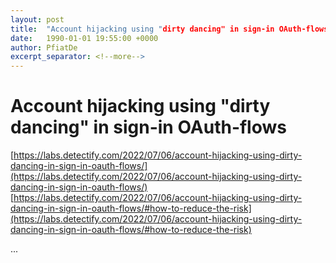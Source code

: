 ```yaml
---
layout: post
title:  "Account hijacking using "dirty dancing" in sign-in OAuth-flows"
date:   1990-01-01 19:55:00 +0000
author: PfiatDe
excerpt_separator: <!--more-->
---
```


# Account hijacking using "dirty dancing" in sign-in OAuth-flows
[https://labs.detectify.com/2022/07/06/account-hijacking-using-dirty-dancing-in-sign-in-oauth-flows/](https://labs.detectify.com/2022/07/06/account-hijacking-using-dirty-dancing-in-sign-in-oauth-flows/)
[https://labs.detectify.com/2022/07/06/account-hijacking-using-dirty-dancing-in-sign-in-oauth-flows/#how-to-reduce-the-risk](https://labs.detectify.com/2022/07/06/account-hijacking-using-dirty-dancing-in-sign-in-oauth-flows/#how-to-reduce-the-risk)

...
<!--more-->

